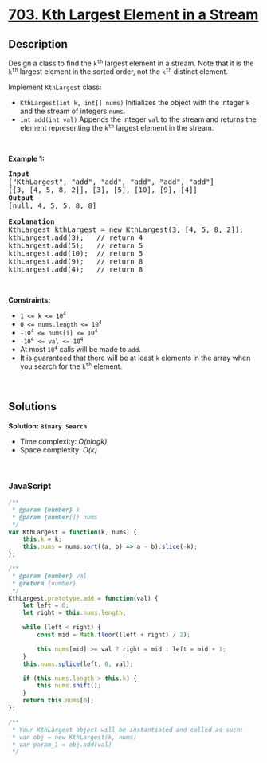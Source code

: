 # [703. Kth Largest Element in a Stream](https://leetcode.com/problems/kth-largest-element-in-a-stream)

## Description

<div class="elfjS" data-track-load="description_content"><p>Design a class to find the <code>k<sup>th</sup></code> largest element in a stream. Note that it is the <code>k<sup>th</sup></code> largest element in the sorted order, not the <code>k<sup>th</sup></code> distinct element.</p>

<p>Implement <code>KthLargest</code> class:</p>

<ul>
	<li><code>KthLargest(int k, int[] nums)</code> Initializes the object with the integer <code>k</code> and the stream of integers <code>nums</code>.</li>
	<li><code>int add(int val)</code> Appends the integer <code>val</code> to the stream and returns the element representing the <code>k<sup>th</sup></code> largest element in the stream.</li>
</ul>

<p>&nbsp;</p>
<p><strong class="example">Example 1:</strong></p>

<pre><strong>Input</strong>
["KthLargest", "add", "add", "add", "add", "add"]
[[3, [4, 5, 8, 2]], [3], [5], [10], [9], [4]]
<strong>Output</strong>
[null, 4, 5, 5, 8, 8]

<strong>Explanation</strong>
KthLargest kthLargest = new KthLargest(3, [4, 5, 8, 2]);
kthLargest.add(3);   // return 4
kthLargest.add(5);   // return 5
kthLargest.add(10);  // return 5
kthLargest.add(9);   // return 8
kthLargest.add(4);   // return 8
</pre>

<p>&nbsp;</p>
<p><strong>Constraints:</strong></p>

<ul>
	<li><code>1 &lt;= k &lt;= 10<sup>4</sup></code></li>
	<li><code>0 &lt;= nums.length &lt;= 10<sup>4</sup></code></li>
	<li><code>-10<sup>4</sup> &lt;= nums[i] &lt;= 10<sup>4</sup></code></li>
	<li><code>-10<sup>4</sup> &lt;= val &lt;= 10<sup>4</sup></code></li>
	<li>At most <code>10<sup>4</sup></code> calls will be made to <code>add</code>.</li>
	<li>It is guaranteed that there will be at least <code>k</code> elements in the array when you search for the <code>k<sup>th</sup></code> element.</li>
</ul>
</div>

<p>&nbsp;</p>

## Solutions

**Solution: `Binary Search`**
- Time complexity: <em>O(nlogk)</em>
- Space complexity: <em>O(k)</em>

<p>&nbsp;</p>

### **JavaScript**

```js
/**
 * @param {number} k
 * @param {number[]} nums
 */
var KthLargest = function(k, nums) {
    this.k = k;
    this.nums = nums.sort((a, b) => a - b).slice(-k);
};

/** 
 * @param {number} val
 * @return {number}
 */
KthLargest.prototype.add = function(val) {
    let left = 0;
    let right = this.nums.length;

    while (left < right) {
        const mid = Math.floor((left + right) / 2);

        this.nums[mid] >= val ? right = mid : left = mid + 1;
    }
    this.nums.splice(left, 0, val);

    if (this.nums.length > this.k) {
        this.nums.shift();
    }
    return this.nums[0];
};

/** 
 * Your KthLargest object will be instantiated and called as such:
 * var obj = new KthLargest(k, nums)
 * var param_1 = obj.add(val)
 */
```

